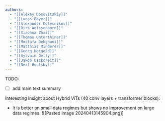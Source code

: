 ```yaml
---
authors:
  - "[[Alexey Dosovitskiy]]"
  - "[[Lucas Beyer]]"
  - "[[Alexander Kolesnikov]]"
  - "[[Dirk Weissenborn]]"
  - "[[Xiaohua Zhai]]"
  - "[[Thomas Unterthiner]]"
  - "[[Mostafa Dehghani]]"
  - "[[Matthias Minderer]]"
  - "[[Georg Heigold]]"
  - "[[Sylvain Gelly]]"
  - "[[Jakob Uszkoreit]]"
  - "[[Neil Houlsby]]"
---
```


TODO: 
- [ ] add main text summary


Interesting insight about Hybrid ViTs (40 conv layers + transformer blocks): 
- It is better on small data regimes but shows no improvement on large data regimes.
![[Pasted image 20240413145904.png]]

